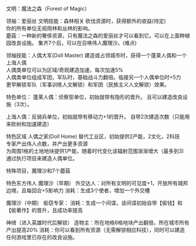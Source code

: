 文明：魔法之森（Forest of Magic）

领袖：爱丽丝
文明技能：森林相关
砍伐资源时，获得额外的收益(待定)	
你的所有单位无视雨林和丛林的影响。	
蘑菇：一种新的奢侈资源，只有魔法之森的爱丽丝才可以看到它。可以在上面种植园改良设施。
集齐7个后，可以在召唤伟人魔理沙。(难点)

领袖技能：人偶大军(Doll Master)
建造或占领城市时，获得一个蓬莱人偶和一个上海人偶	
人偶类单位可以为区域/奇观建造加速，每次加速5%  
人偶类单位组成军团，军队时，基础战斗力翻倍。临接另一个人偶单位时+5力  		
更早解锁军队（军事训练人文解锁）和军团（民族主义人文解锁）效果。	

特色单位：
蓬莱人偶：侦察型单位，初始就带有隐形的晋升。
且可以建造改良设施（3次）。

上海人偶：反骑兵单位，初始就带有移动力+1的晋升。
自带2次建造次数（只能用来砍树和加速建造）


特色区域
人偶之家(Doll Home)
替代工业区，初始提供2产能，2文化，2科技	
专家产出伟人点数，并产出更多资源	
为周围1格的土地地块提供1产能，随着时代变化该辐射范围渐渐增大（最多到3)	
通过执行项目来建造人偶单位。

特殊项目，魔理沙和7个蘑菇


特色东方伟人
魔理沙（早期）
外交达人：对所有文明的可见度+1，开放所有城邦边境，且每回合+5影响力
消耗：生成3个使者，增加一个外交槽

魔理沙（中期）
偷窃专家：
消耗：生成一个间谍，该间谍初始自带【偷钱】和【偷著作】的晋升，且成功率提高


神绮（进入英雄时代后解锁）
造物主：所在地格6格地块产出翻倍，所在城市所有产出提高20%
消耗：你可以看到所有资源（无需解锁相应科技），同时可以建造任何游戏里已存在的改良设施。
